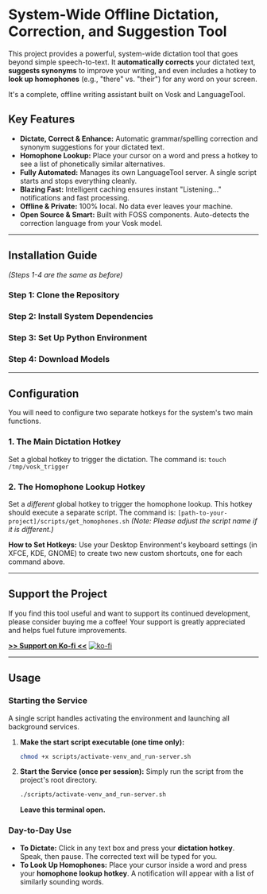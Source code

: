 # System-Wide Offline Dictation, Correction, and Suggestion Tool

This project provides a powerful, system-wide dictation tool that goes beyond simple speech-to-text. It **automatically corrects** your dictated text, **suggests synonyms** to improve your writing, and even includes a hotkey to **look up homophones** (e.g., "there" vs. "their") for any word on your screen.

It's a complete, offline writing assistant built on Vosk and LanguageTool.

## Key Features

*   **Dictate, Correct & Enhance:** Automatic grammar/spelling correction and synonym suggestions for your dictated text.
*   **Homophone Lookup:** Place your cursor on a word and press a hotkey to see a list of phonetically similar alternatives.
*   **Fully Automated:** Manages its own LanguageTool server. A single script starts and stops everything cleanly.
*   **Blazing Fast:** Intelligent caching ensures instant "Listening..." notifications and fast processing.
*   **Offline & Private:** 100% local. No data ever leaves your machine.
*   **Open Source & Smart:** Built with FOSS components. Auto-detects the correction language from your Vosk model.

---

## Installation Guide

*(Steps 1-4 are the same as before)*

### Step 1: Clone the Repository
### Step 2: Install System Dependencies
### Step 3: Set Up Python Environment
### Step 4: Download Models

---

## Configuration

You will need to configure two separate hotkeys for the system's two main functions.

### 1. The Main Dictation Hotkey

Set a global hotkey to trigger the dictation. The command is:
`touch /tmp/vosk_trigger`

### 2. The Homophone Lookup Hotkey

Set a *different* global hotkey to trigger the homophone lookup. This hotkey should execute a separate script. The command is:
`[path-to-your-project]/scripts/get_homophones.sh`
*(Note: Please adjust the script name if it is different.)*

**How to Set Hotkeys:** Use your Desktop Environment's keyboard settings (in XFCE, KDE, GNOME) to create two new custom shortcuts, one for each command above.

---


## Support the Project

If you find this tool useful and want to support its continued development, please consider buying me a coffee! Your support is greatly appreciated and helps fuel future improvements.

**[>> Support on Ko-fi <<](https://ko-fi.com/sl5)**
[![ko-fi](https://ko-fi.com/img/githubbutton_sm.svg)](https://ko-fi.com/C0C445TF6)

---


## Usage



### Starting the Service

A single script handles activating the environment and launching all background services.

1.  **Make the start script executable (one time only):**
    ```bash
    chmod +x scripts/activate-venv_and_run-server.sh
    ```

2.  **Start the Service (once per session):**
    Simply run the script from the project's root directory.
    ```bash
    ./scripts/activate-venv_and_run-server.sh
    ```
    **Leave this terminal open.**

### Day-to-Day Use

*   **To Dictate:** Click in any text box and press your **dictation hotkey**. Speak, then pause. The corrected text will be typed for you.
*   **To Look Up Homophones:** Place your cursor inside a word and press your **homophone lookup hotkey**. A notification will appear with a list of similarly sounding words.

